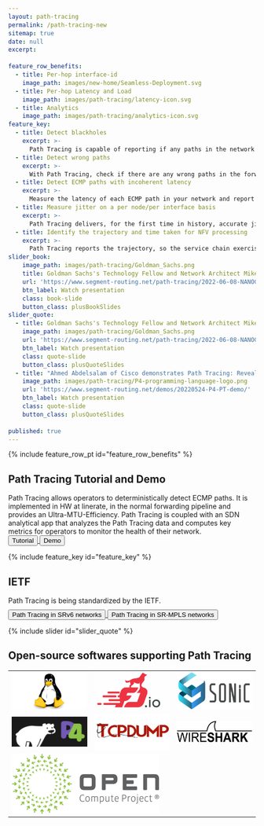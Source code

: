 ```yaml
---
layout: path-tracing
permalink: /path-tracing-new
sitemap: true
date: null
excerpt:

feature_row_benefits: 
  - title: Per-hop interface-id
    image_path: images/new-home/Seamless-Deployment.svg
  - title: Per-hop Latency and Load
    image_path: images/path-tracing/latency-icon.svg
  - title: Analytics
    image_path: images/path-tracing/analytics-icon.svg
feature_key: 
  - title: Detect blackholes
    excerpt: >-
      Path Tracing is capable of reporting if any paths in the network are blackholing the trafic. 
  - title: Detect wrong paths
    excerpt: >-
      With Path Tracing, check if there are any wrong paths in the forwarding that do not match the control plane. 
  - title: Detect ECMP paths with incoherent latency
    excerpt: >-
      Measure the latency of each ECMP path in your network and report any path with a non-coherent latency with respect to the others. 
  - title: Measure jitter on a per node/per interface basis
    excerpt: >-
      Path Tracing delivers, for the first time in history, accurate jitter measurements in the WAN!
  - title: Identify the trajectory and time taken for NFV processing
    excerpt: >-
      Path Tracing reports the trajectory, so the service chain exercised by the packets, and the time taken overall to execute that service chain.
slider_book:
    image_path: images/path-tracing/Goldman_Sachs.png
    title: Goldman Sachs's Technology Fellow and Network Architect Mike Valentine presents Path Tracing at NANOG85
    url: 'https://www.segment-routing.net/path-tracing/2022-06-08-NANOG85-path-tracing/'
    btn_label: Watch presentation
    class: book-slide
    button_class: plusBookSlides
slider_quote: 
  - title: Goldman Sachs's Technology Fellow and Network Architect Mike Valentine present Path Tracing at NANOG85
    image_path: images/path-tracing/Goldman_Sachs.png
    url: 'https://www.segment-routing.net/path-tracing/2022-06-08-NANOG85-path-tracing/'
    btn_label: Watch presentation
    class: quote-slide
    button_class: plusQuoteSlides
  - title: "Ahmed Abdelsalam of Cisco demonstrates Path Tracing: Revealing the Unknowns about ECMP"
    image_path: images/path-tracing/P4-programming-language-logo.png
    url: 'https://www.segment-routing.net/demos/20220524-P4-PT-demo/'
    btn_label: Watch presentation
    class: quote-slide
    button_class: plusQuoteSlides

published: true
---
```

{% include feature_row_pt id="feature_row_benefits" %}
<div style="clear: both;"></div>

<div class="feature-keys">
  <div class="container feature-keys-content">
    <h2 class="section-title white">Path Tracing Tutorial and Demo</h2>
    <div class="section-description white">
Path Tracing allows operators to deterministically detect ECMP paths. It is implemented in HW at linerate, in the normal forwarding pipeline and provides an Ultra-MTU-Efficiency. 
Path Tracing is coupled with an SDN analytical app that analyzes the Path Tracing data and computes key metrics for operators to monitor the health of their network.  
    </div>
      <a href="{{ 'path-tracing/pt-tutorial' | base_url }}" target="_blank">
        <button>Tutorial </button>
      </a>
      <a href="{{ 'path-tracing/pt-tutorial' | base_url }}" target="_blank">
        <button>Demo </button>
      </a>
  </div>
</div>

{% include feature_key id="feature_key" %}

<div class="feature-keys">
  <div class="container feature-keys-content">
    <h2 class="section-title white">IETF</h2>
    <div style="margin-bottom:10px; margin-top:10px"class="section-description-pt-ietf white">
Path Tracing is being standardized by the IETF.
    </div>
      <a href="https://datatracker.ietf.org/doc/draft-filsfils-spring-path-tracing/" target="_blank">
        <button>Path Tracing in SRv6 networks </button>
      </a>
      <a href="https://datatracker.ietf.org/doc/draft-filsfils-spring-path-tracing-srmpls/" target="_blank">
        <button>Path Tracing in SR-MPLS networks </button>
      </a>
  </div>
</div>

{% include slider id="slider_quote" %}

<div class="feature-keys">
  <div class="container feature-keys-content">
    <h2 class="section-title white">Open-source softwares supporting Path Tracing</h2>
  </div>
</div>
<table style="margin-left: auto; margin-right: auto">
  <tr>
    <td><img src="images/open-software/linux.png" width="300"></td>
    <td><img src="images/open-software/vpp.png" width="300"></td>
    <td><img src="images/open-software/sonic.png" width="300"></td>
  </tr>
  <tr>
    <td><img src="images/open-software/p4.png" width="300"></td>
    <td><img src="images/open-software/tcpdump.jpeg" width="300"></td>
    <td><img src="images/open-software/wireshark.png" width="300" ></td>
  </tr>
  <tr>
      <td colspan="3"><img src="images/path-tracing/open-compute-project.png" width="300" ></td>
  </tr>
</table>


<div style="clear: both;"></div>

